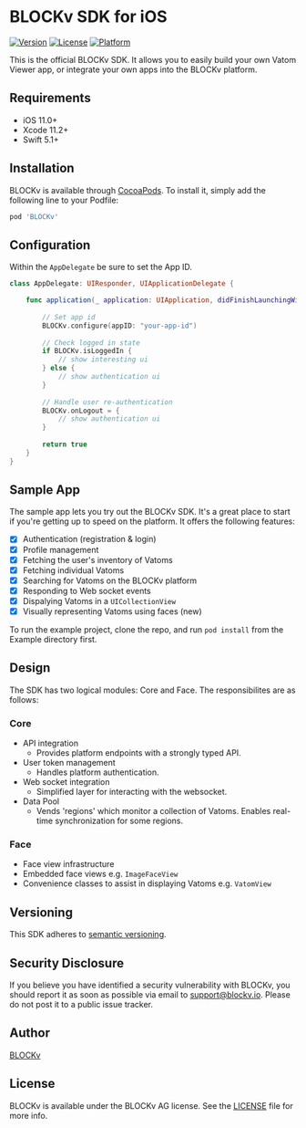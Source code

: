 # BLOCKv SDK for iOS

[![Version](https://img.shields.io/cocoapods/v/BLOCKv.svg?style=flat)](http://cocoapods.org/pods/BLOCKv)
[![License](https://img.shields.io/cocoapods/l/BLOCKv.svg?style=flat)](http://cocoapods.org/pods/BLOCKv)
[![Platform](https://img.shields.io/cocoapods/p/BLOCKv.svg?style=flat)](http://cocoapods.org/pods/BLOCKv)

This is the official BLOCKv SDK. It allows you to easily build your own Vatom Viewer app, or integrate your own apps into the BLOCKv platform.

## Requirements

- iOS 11.0+
- Xcode 11.2+
- Swift 5.1+

## Installation

BLOCKv is available through [CocoaPods](http://cocoapods.org). To install
it, simply add the following line to your Podfile:

```ruby
pod 'BLOCKv'
```

## Configuration

Within the `AppDelegate` be sure to set the App ID.

```swift
class AppDelegate: UIResponder, UIApplicationDelegate {

    func application(_ application: UIApplication, didFinishLaunchingWithOptions launchOptions: [UIApplicationLaunchOptionsKey: Any]?) -> Bool {
    
        // Set app id
        BLOCKv.configure(appID: "your-app-id")
        
        // Check logged in state
        if BLOCKv.isLoggedIn {
            // show interesting ui
        } else {
            // show authentication ui
        }
        
        // Handle user re-authentication
        BLOCKv.onLogout = {
            // show authentication ui
        }
        
        return true
    }
}
```

## Sample App

The sample app lets you try out the BLOCKv SDK. It's a great place to start if you're getting up to speed on the platform. It offers the following features:

- [x] Authentication (registration & login)
- [x] Profile management
- [x] Fetching the user's inventory of Vatoms
- [x] Fetching individual Vatoms
- [x] Searching for Vatoms on the BLOCKv platform
- [x] Responding to Web socket events
- [x] Dispalying Vatoms in a `UICollectionView`
- [x] Visually representing Vatoms using faces (new)

To run the example project, clone the repo, and run `pod install` from the Example directory first.

## Design

The SDK has two logical modules: Core and Face. The responsibilites are as follows:

### Core

- API integration
   - Provides platform endpoints with a strongly typed API.  
- User token management
   - Handles platform authentication.
- Web socket integration
   - Simplified layer for interacting with the websocket.
- Data Pool
   - Vends 'regions' which monitor a collection of Vatoms. Enables real-time synchronization for some regions. 

### Face

- Face view infrastructure
- Embedded face views e.g. `ImageFaceView`
- Convenience classes to assist in displaying Vatoms e.g. `VatomView`

## Versioning

This SDK adheres to [semantic versioning](https://semver.org).

## Security Disclosure

If you believe you have identified a security vulnerability with BLOCKv, you should report it as soon as possible via email to support@blockv.io. Please do not post it to a public issue tracker.

## Author

[BLOCKv](developer.blockv.io)

## License

BLOCKv is available under the BLOCKv AG license. See the [LICENSE](./LICENSE) file for more info.
